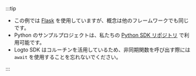 :::tip

- この例では [Flask](https://flask.palletsprojects.com/en/2.3.x/) を使用していますが、概念は他のフレームワークでも同じです。
- Python のサンプルプロジェクトは、私たちの [Python SDK リポジトリ](https://github.com/logto-io/python/tree/master/samples) で利用可能です。
- Logto SDK はコルーチンを活用しているため、非同期関数を呼び出す際には `await` を使用することを忘れないでください。

:::
